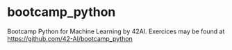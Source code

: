 # bootcamp_python
Bootcamp Python for Machine Learning by 42AI. Exercices may be found at https://github.com/42-AI/bootcamp_python

